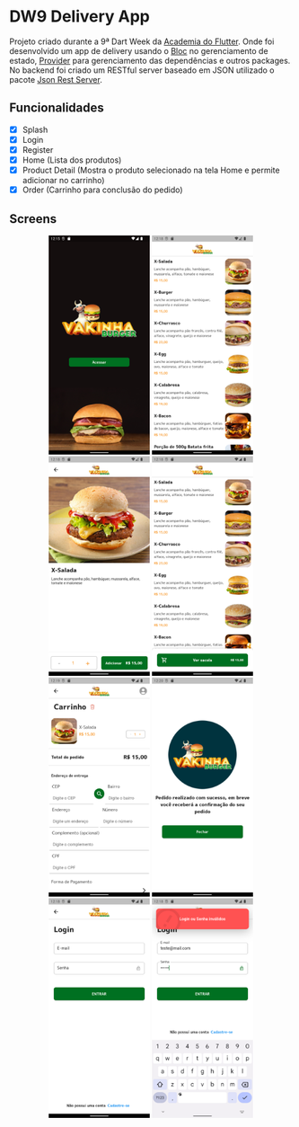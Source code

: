 # DW9 Delivery App

Projeto criado durante a 9ª Dart Week da [Academia do Flutter](http://academiadoflutter.com.br/).
Onde foi desenvolvido um app de delivery usando o [Bloc](https://pub.dev/packages/bloc) no gerenciamento de estado, [Provider](https://pub.dev/packages/provider) para gerenciamento das dependências e outros packages. No backend foi criado um RESTful server baseado em JSON utilizado o pacote [Json Rest Server](https://pub.dev/packages/json_rest_server).

## Funcionalidades

- [x] Splash
- [x] Login
- [x] Register
- [x] Home (Lista dos produtos)
- [x] Product Detail (Mostra o produto selecionado na tela Home e permite adicionar no carrinho)
- [x] Order (Carrinho para conclusão do pedido)

## Screens

<div align="center">
    <img src="screens/splash.png" width="180"/>
    <img src="screens/products.png" width="180"/>
    <img src="screens/product-detail.png" width="180"/>
    <img src="screens/products-2.png" width="180"/>
    <img src="screens/order.png" width="180"/>
    <img src="screens/order-complete.png" width="180"/>
    <img src="screens/login.png" width="180"/>
    <img src="screens/login-failure.png" width="180"/>
</div>

